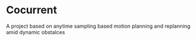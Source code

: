 # Cocurrent 
A project based on anytime sampling based motion planning and replanning amid dynamic obstalces
